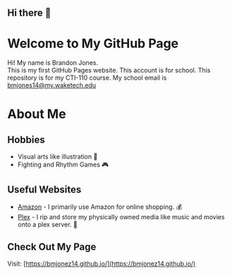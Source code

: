## Hi there 👋 
   # Welcome to My GitHub Page
Hi! My name is Brandon Jones.  
This is my first GitHub Pages website.
This account is for school.
This repository is for my CTI-110 course.
My school email is bmjones14@my.waketech.edu
# About Me
## Hobbies
* Visual arts like illustration 🎨
* Fighting and Rhythm Games 🎮
## Useful Websites
* [Amazon](https://www.amazon.com/) - I primarily use Amazon for online shopping. 💰
* [Plex](https://www.plex.tv/) - I rip and store my physically owned media like music and movies onto a plex server. 📀
## Check Out My Page
Visit: [https://bmjonez14.github.io/](https://bmjonez14.github.io/)
